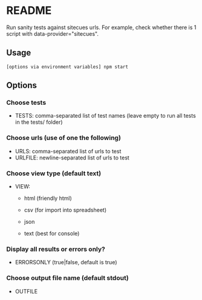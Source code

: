 # README #

Run sanity tests against sitecues urls. For example, check whether there is 1 script with data-provider="sitecues".

## Usage ##
```
[options via environment variables] npm start
```

## Options ##

### Choose tests ###
* TESTS: comma-separated list of test names (leave empty to run all tests in the tests/ folder)

### Choose urls (use of one the following) ###
* URLS: comma-separated list of urls to test
* URLFILE: newline-separated list of urls to test

### Choose view type (default text) ###
* VIEW:

    * html (friendly html)

    * csv (for import into spreadsheet)

    * json

    * text (best for console)

### Display all results or errors only? ###
* ERRORSONLY (true|false, default is true)

### Choose output file name (default stdout) ###
* OUTFILE